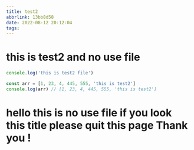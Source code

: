 ```yaml
---
title: test2
abbrlink: 13bb8d58
date: 2022-08-12 20:12:04
tags:
---
```


# this is test2 and no use file

```js
console.log('this is test2 file')
```

```js
const arr = [1, 23, 4, 445, 555, 'this is test2']
console.log(arr) // [1, 23, 4, 445, 555, 'this is test2']
```

# hello this is no use file if you look this title please quit this page Thank you !